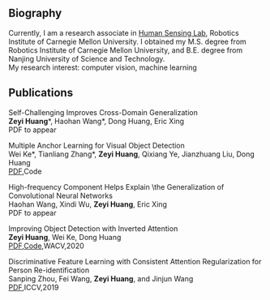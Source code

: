 ## Biography
Currently, I am a research associate in [Human Sensing Lab](http://humansensing.cs.cmu.edu/), Robotics Institute of Carnegie Mellon University. I obtained my M.S. degree from Robotics Institute of Carnegie Mellon University, and B.E. degree from Nanjing University of Science and Technology.  
My research interest: computer vision, machine learning

## Publications

Self-Challenging Improves Cross-Domain Generalization  
**Zeyi Huang***, Haohan Wang*, Dong Huang, Eric Xing  
PDF to appear

Multiple Anchor Learning for Visual Object Detection  
Wei Ke*, Tianliang Zhang*, **Zeyi Huang**, Qixiang Ye, Jianzhuang Liu, Dong Huang  
[PDF](https://arxiv.org/pdf/1912.02252.pdf),Code

High-frequency Component Helps Explain \\the Generalization of Convolutional Neural Networks  
Haohan Wang, Xindi Wu, **Zeyi Huang**, Eric Xing  
PDF to appear

Improving Object Detection with Inverted Attention  
**Zeyi Huang**, Wei Ke, Dong Huang  
[PDF](https://arxiv.org/pdf/1903.12255.pdf),[Code](https://github.com/Justinhzy/IAN),WACV,2020

Discriminative Feature Learning with Consistent Attention Regularization for Person Re-identification  
Sanping Zhou, Fei Wang, **Zeyi Huang**, and Jinjun Wang  
[PDF](http://openaccess.thecvf.com/content_ICCV_2019/papers/Zhou_Discriminative_Feature_Learning_With_Consistent_Attention_Regularization_for_Person_Re-Identification_ICCV_2019_paper.pdf),ICCV,2019
